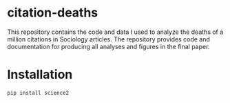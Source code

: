 # citation-deaths
This repository contains 
  the code and data I used to analyze the deaths of a million citations in Sociology articles.
The repository provides code and documentation for producing all analyses and figures in the final paper.

# Installation

`pip install science2`
